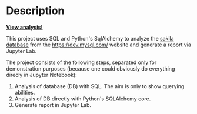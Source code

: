 # Description

**[View analysis!](https://spaniel01.github.io/SQL_Python_sakila_data_analysis/)**

This project uses SQL and Python's SqlAlchemy to analyze the [sakila database](https://dev.mysql.com/doc/sakila/en/sakila-introduction.html) from the https://dev.mysql.com/ website and generate a report via Jupyter Lab. 

The project consists of the following steps, separated only for demonstration purposes (because one could obviously do everything direcly in Jupyter Notebook):

1. Analysis of database (DB) with SQL. The aim is only to show querying abilities. 
2. Analysis of DB directly with Python's SQLAlchemy core. 
3. Generate report in Jupyter Lab.
